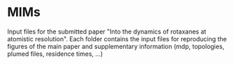 # MIMs
Input files for the submitted paper "Into the dynamics of rotaxanes at atomistic resolution".
Each folder contains the input files for reproducing the figures of the main paper and supplementary information (mdp, topologies, plumed files, residence times, ...)
